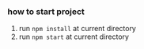 ### how to start project
1. run `npm install` at current directory
2. run `npm start` at current directory